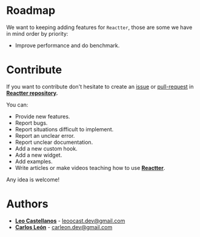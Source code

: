 
# Roadmap

We want to keeping adding features for `Reactter`, those are some we have in mind order by priority:

- Improve performance and do benchmark.

# Contribute

If you want to contribute don't hesitate to create an [issue](https://github.com/2devs-team/reactter/issues/new) or [pull-request](https://github.com/2devs-team/reactter/pulls) in **[Reactter repository](https://github.com/2devs-team/reactter).**

You can:

- Provide new features.
- Report bugs.
- Report situations difficult to implement.
- Report an unclear error.
- Report unclear documentation.
- Add a new custom hook.
- Add a new widget.
- Add examples.
- Write articles or make videos teaching how to use **[Reactter](https://github.com/2devs-team/reactter)**.

Any idea is welcome!

# Authors

- **[Leo Castellanos](https://twitter.com/leoocast10)** - <leoocast.dev@gmail.com>
- **[Carlos León](_blank)** - <carleon.dev@gmail.com>
